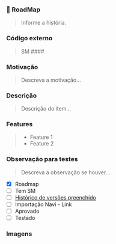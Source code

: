 ### 🎯 RoadMap
> Informe a história.

### Código externo
> SM ####

### Motivação
> Descreva a motivação...

### Descrição
> Descrição do item...

### Features
> * Feature 1
> * Feature 2

### Observação para testes
> Descreva a observação se houver...

- [x] Roadmap
- [ ] Tem SM
- [ ] [Histórico de versões preenchido]()
- [ ] Importação Navi - Link
- [ ] Aprovado
- [ ] Testado

### Imagens
